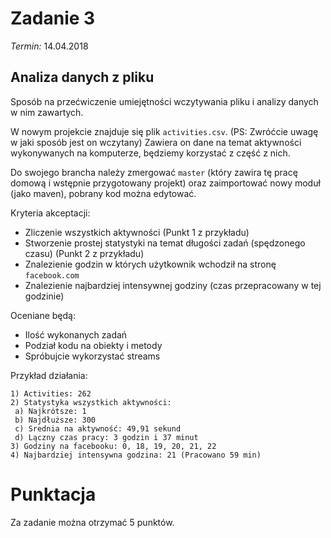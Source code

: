 # Zadanie 3
*Termin:* 14.04.2018

## Analiza danych z pliku

Sposób na przećwiczenie umiejętności wczytywania pliku i analizy danych w nim zawartych.

W nowym projekcie znajduje się plik `activities.csv`. (PS: Zwróćcie uwagę w jaki sposób jest on wczytany)
Zawiera on dane na temat aktywności wykonywanych na komputerze, będziemy korzystać z część z nich.

Do swojego brancha należy zmergować `master` (który zawira tę pracę domową i wstępnie przygotowany projekt)
oraz zaimportować nowy moduł (jako maven), pobrany kod można edytować.

Kryteria akceptacji:

- Zliczenie wszystkich aktywności (Punkt 1 z przykładu)
- Stworzenie prostej statystyki na temat długości zadań (spędzonego czasu) (Punkt 2 z przykładu)
- Znalezienie godzin w których użytkownik wchodził na stronę `facebook.com`
- Znalezienie najbardziej intensywnej godziny (czas przepracowany w tej godzinie)

Oceniane będą:

- Ilość wykonanych zadań
- Podział kodu na obiekty i metody 
- Spróbujcie wykorzystać streams

Przykład działania:

```
1) Activities: 262
2) Statystyka wszystkich aktywności: 
 a) Najkrótsze: 1
 b) Najdłuższe: 300
 c) Srednia na aktywność: 49,91 sekund
 d) Lączny czas pracy: 3 godzin i 37 minut
3) Godziny na facebooku: 0, 18, 19, 20, 21, 22
4) Najbardziej intensywna godzina: 21 (Pracowano 59 min)
```

# Punktacja
Za zadanie można otrzymać 5 punktów.
